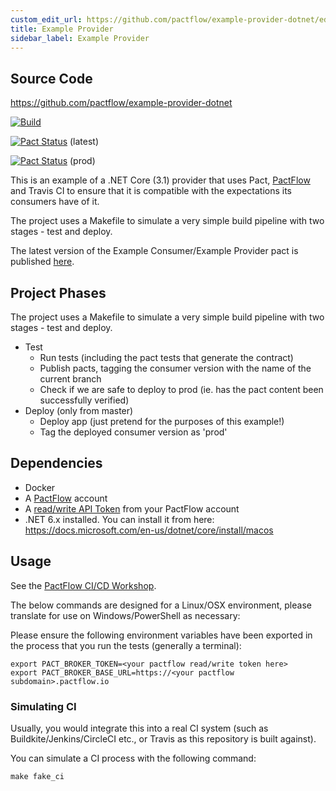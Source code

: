 ```yaml
---
custom_edit_url: https://github.com/pactflow/example-provider-dotnet/edit/master/README.md
title: Example Provider
sidebar_label: Example Provider
---
```


<!-- This file has been synced from the pactflow/example-provider-dotnet repository. Please do not edit it directly. The URL of the source file can be found in the custom_edit_url value above -->

## Source Code

https://github.com/pactflow/example-provider-dotnet


[![Build](https://github.com/pactflow/example-provider-dotnet/actions/workflows/build.yml/badge.svg)](https://github.com/pactflow/example-provider-dotnet/actions/workflows/build.yml)

[![Pact Status](https://testdemo.pactflow.io/pacts/provider/pactflow-example-provider-dotnet/consumer/pactflow-example-consumer-dotnet/latest/badge.svg)](https://testdemo.pactflow.io/pacts/provider/pactflow-example-provider-dotnet/consumer/pactflow-example-consumer-dotnet/latest/badge.svg) (latest)

[![Pact Status](https://testdemo.pactflow.io/pacts/provider/pactflow-example-provider-dotnet/consumer/pactflow-example-consumer-dotnet/latest/prod/badge.svg)](https://testdemo.pactflow.io/pacts/provider/pactflow-example-provider-dotnet/consumer/pactflow-example-consumer-dotnet/latest/prod/badge.svg) (prod)

This is an example of a .NET Core (3.1) provider that uses Pact, [PactFlow](https://pactflow.io) and Travis CI to ensure that it is compatible with the expectations its consumers have of it.

The project uses a Makefile to simulate a very simple build pipeline with two stages - test and deploy.

The latest version of the Example Consumer/Example Provider pact is published [here](https://test.pactflow.io/pacts/provider/pactflow-example-provider-dotnet/consumer/pactflow-example-consumer/latest).

## Project Phases

The project uses a Makefile to simulate a very simple build pipeline with two stages - test and deploy.

* Test
  * Run tests (including the pact tests that generate the contract)
  * Publish pacts, tagging the consumer version with the name of the current branch
  * Check if we are safe to deploy to prod (ie. has the pact content been successfully verified)
* Deploy (only from master)
  * Deploy app (just pretend for the purposes of this example!)
  * Tag the deployed consumer version as 'prod'

## Dependencies
 
* Docker
* A [PactFlow](https://pactflow.io) account
* A [read/write API Token](https://docs.pactflow.io/#configuring-your-api-token) from your PactFlow account
* .NET 6.x installed. You can install it from here: https://docs.microsoft.com/en-us/dotnet/core/install/macos

## Usage

See the [PactFlow CI/CD Workshop](https://github.com/pactflow/ci-cd-workshop).

The below commands are designed for a Linux/OSX environment, please translate for use on Windows/PowerShell as necessary:

Please ensure the following environment variables have been exported in the process that you run the tests (generally a terminal):

```
export PACT_BROKER_TOKEN=<your pactflow read/write token here>
export PACT_BROKER_BASE_URL=https://<your pactflow subdomain>.pactflow.io
```

### Simulating CI

Usually, you would integrate this into a real CI system (such as Buildkite/Jenkins/CircleCI etc., or Travis as this repository is built against).

You can simulate a CI process with the following command:

```
make fake_ci
```
